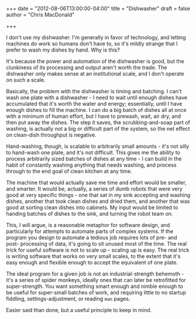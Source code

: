 +++
date = "2012-08-06T13:00:00-04:00"
title = "Dishwasher"
draft = false
author = "Chris MacDonald"

+++

I don't use my dishwasher.  I'm generally in favor of technology, and letting machines do work so humans don't have to, so it's mildly strange that I prefer to wash my dishes by hand.  Why is this?

It's because the power and automation of the dishwasher is good, but the clunkiness of its processing and output aren't worth the trade.  The dishwasher only makes sense at an institutional scale, and I don't operate on such a scale.

Basically, the problem with the dishwasher is timing and batching.  I can't wash one plate with a dishwasher - I need to wait until enough dishes have accumulated that it's worth the water and energy; essentially, until I have enough dishes to fill the machine.  I can do a big batch of dishes all at once with a minimum of human effort, but I have to prewash, wait, air dry, and then put away the dishes.  The step it saves, the scrubbing-and-soap part of washing, is actually not a big or difficult part of the system, so the net effect on clean-dish throughput is negative.

Hand-washing, though, is scalable to arbitrarily small amounts - it's not silly to hand-wash one plate, and it's not difficult.  This gives me the ability to process arbitrarily sized batches of dishes at any time - I can build in the habit of constantly washing anything that needs washing, and process through to the end goal of clean kitchen at any time.

The machine that would actually save me time and effort would be smaller, and smarter.  It would be, actually, a series of dumb robots that were very good at very specific things - one that sat in my sink accepting and washing dishes, another that took clean dishes and dried them, and another that was good at sorting clean dishes into cabinets.  My input would be limited to handing batches of dishes to the sink, and turning the robot team on.

This, I will argue, is a reasonable metaphor for software design, and particularly for attempts to automate parts of complex systems.  If the program you design to automate a tedious job requires lots of pre- and post- processing of data, it's going to sit unused most of the time.  The real trick for useful software is not to scale up - scaling up is easy.  The real trick is writing software that works on very small scales, to the extent that it's easy enough and flexible enough to accept the equivalent of one plate.

The ideal program for a given job is not an industrial-strength behemoth - it's a series of spider monkeys, ideally ones that can later be retrofitted for super-strength.  You want something smart enough and nimble enough to be useful for super-small batches of work, and requiring little to no startup fiddling, settings-adjustment, or reading `man` pages.

Easier said than done, but a useful principle to keep in mind.
